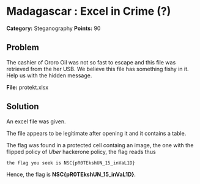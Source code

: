 # Madagascar : Excel in Crime (?)
**Category:** Steganography
**Points:** 90


## Problem

The cashier of Ororo Oil was not so fast to escape and this file was retrieved from the her USB. We believe this file has something fishy in it. Help us with the hidden message.

**File:**  protekt.xlsx

## Solution

An excel file was given.

The file appears to be legitimate after opening it and it contains a table.

The flag was found in a protected cell containg an image, the one with the flipped policy of *Uber* hackerone policy, the flag reads thus

```
the flag you seek is NSC{pR0TEkshUN_15_inVaL1D}
```

Hence, the flag is **NSC{pR0TEkshUN_15_inVaL1D}**.